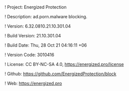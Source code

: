 ! Project: Energized Protection

! Description: ad.porn.malware blocking.

! Version: 6.32.0810.21.10.301.04

! Build Version: 21.10.301.04

! Build Date: Thu, 28 Oct 21 04:16:11 +06

! Version Code: 3010416

! License: CC BY-NC-SA 4.0, https://energized.pro/license

! Github: https://github.com/EnergizedProtection/block

! Web: https://energized.pro
